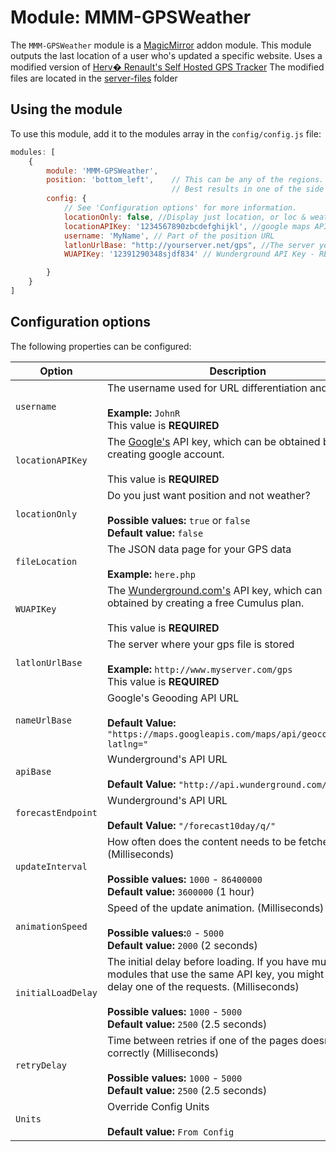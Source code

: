 # Module: MMM-GPSWeather
The `MMM-GPSWeather` module is a <a href="https://github.com/MichMich/MagicMirror">MagicMirror</a> addon module.
This module outputs the last location of a user who's updated a specific website.
Uses a modified version of <a href="https://github.com/herverenault/Self-Hosted-GPS-Tracker">Herv� Renault's Self Hosted GPS Tracker</a>
The modified files are located in the <a href="./server-files">server-files</a> folder

## Using the module

To use this module, add it to the modules array in the `config/config.js` file:
````javascript
modules: [
	{
		module: 'MMM-GPSWeather',
		position: 'bottom_left',	// This can be any of the regions.
									// Best results in one of the side regions like: bottom_left
		config: {
			// See 'Configuration options' for more information.
			locationOnly: false, //Display just location, or loc & weather
			locationAPIKey: '1234567890zbcdefghijkl', //google maps API key - REQUIRED
			username: 'MyName', // Part of the position URL
			latlonUrlBase: "http://yourserver.net/gps", //The server you have your GPS file hosted - REQUIRED
			WUAPIKey: '12391290348sjdf834' // Wunderground API Key - REQUIRED

		}
	}
]
````

## Configuration options

The following properties can be configured:


<table width="100%">
	<!-- why, markdown... -->
	<thead>
		<tr>
			<th>Option</th>
			<th width="100%">Description</th>
		</tr>
	<thead>
	<tbody>
		<tr>
			<td><code>username</code></td>
			<td>The username used for URL differentiation and display.<br>
				<br><b>Example:</b> <code>JohnR</code>
				<br> This value is <b>REQUIRED</b>
			</td>
		</tr>
		<tr>
			<td><code>locationAPIKey</code></td>
			<td>The <a href="https://developers.google.com/maps/documentation/geocoding/intro#ReverseGeocoding" target="_blank">Google's</a> API key, which can be obtained by creating google account.<br>
				<br> This value is <b>REQUIRED</b>
			</td>
		</tr>
		<tr>
			<td><code>locationOnly</code></td>
			<td>Do you just want position and not weather?<br>
			<br><b>Possible values:</b> <code>true</code> or <code>false</code>
			<br><b>Default value:</b> <code>false</code>
			</td>
		</tr>
		<tr>
			<td><code>fileLocation</code></td>
			<td>The JSON data page for your GPS data<br>
				<br><b>Example:</b> <code>here.php</code>
			</td>
		</tr>
		<tr>
			<td><code>WUAPIKey</code></td>
			<td>The <a href="https://www.wunderground.com/weather/api/d/pricing" target="_blank">Wunderground.com's</a> API key, which can be obtained by creating a free Cumulus plan.<br>
				<br> This value is <b>REQUIRED</b>
			</td>
		</tr>
		<tr>
			<td><code>latlonUrlBase</code></td>
			<td>The server where your gps file is stored<br>
				<br><b>Example:</b> <code>http://www.myserver.com/gps</code>
				<br> This value is <b>REQUIRED</b>
			</td>
		</tr>
		<tr>
			<td><code>nameUrlBase</code></td>
			<td>Google's Geooding API URL<br>
				<br><b>Default Value:</b> <code>"https://maps.googleapis.com/maps/api/geocode/json?latlng="</code>
			</td>
		</tr>
		<tr>
			<td><code>apiBase</code></td>
			<td>Wunderground's API URL<br>
				<br><b>Default Value:</b> <code>"http://api.wunderground.com/api/"</code>
			</td>
		</tr>
		<tr>
			<td><code>forecastEndpoint</code></td>
			<td>Wunderground's API URL<br>
				<br><b>Default Value:</b> <code>"/forecast10day/q/"</code>
			</td>
		</tr>
		<tr>
			<td><code>updateInterval</code></td>
			<td>How often does the content needs to be fetched? (Milliseconds)<br>
				<br><b>Possible values:</b> <code>1000</code> - <code>86400000</code>
				<br><b>Default value:</b> <code>3600000</code> (1 hour)
			</td>
		</tr>
		<tr>
			<td><code>animationSpeed</code></td>
			<td>Speed of the update animation. (Milliseconds)<br>
				<br><b>Possible values:</b><code>0</code> - <code>5000</code>
				<br><b>Default value:</b> <code>2000</code> (2 seconds)
			</td>
		</tr>
		<tr>
			<td><code>initialLoadDelay</code></td>
			<td>The initial delay before loading. If you have multiple modules that use the same API key, you might want to delay one of the requests. (Milliseconds)<br>
				<br><b>Possible values:</b> <code>1000</code> - <code>5000</code>
				<br><b>Default value:</b>  <code>2500</code> (2.5 seconds)
			</td>
		</tr>
		<tr>
			<td><code>retryDelay</code></td>
			<td>Time between retries if one of the pages doesn't load correctly (Milliseconds)<br>
				<br><b>Possible values:</b> <code>1000</code> - <code>5000</code>
				<br><b>Default value:</b>  <code>2500</code> (2.5 seconds)
			</td>
		</tr>
		<tr>
			<td><code>Units</code></td>
			<td>Override Config Units<br>
				<br><b>Default value:</b>  <code>From Config</code>
			</td>
		</tr>
	</tbody>
</table>
